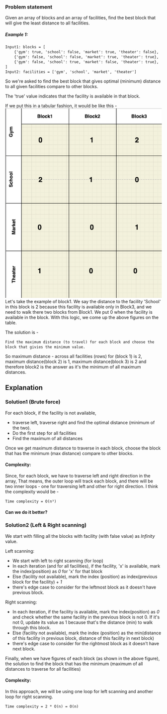 ### Problem statement
Given an array of blocks and an array of facilities, find the best block that will give the least distance to all facilities.

##### Example 1:

	Input1: blocks = [
   		{'gym': true, 'school': false, 'market': true, 'theater': false},
		{'gym': false, 'school': false, 'market': true, 'theater': true},
		{'gym': false, 'school': true, 'market': false, 'theater': true},
	]
	Input2: facilities = ['gym', 'school', 'market', 'theater']

So we're asked to find the best block that gives optimal (minimum) distance to all given facilities compare to other blocks.

The 'true' value indicates that the facility is available in that block.

If we put this in a tabular fashion, it would be like this -
![img_4.png](img_4.png)
Let's take the example of block1. We say the distance to the facility 'School' in this block is 2 because this facility is available only in Block3, and we need to walk there two blocks from Block1.
We put 0 when the facility is available in the block. With this logic, we come up the above figures on the table.

The solution is -

	Find the maximum distance (to travel) for each block and choose the block that givies the minimum value.


So maximum distance - across all facilities (rows) for (block 1) is 2, maximum distance(block 2) is 1,
maximum distance(block 3) is 2 and therefore block2 is the answer as it's the minimum of all maximum distances.

## Explanation

### Solution1 (Brute force)

For each block, if the facility is not available,
- traverse left, traverse right and find the optimal distance (minimum of the two).
- Do the first step for all facilities
- Find the maximum of all distances

Once we get maximum distance to traverse in each block, choose the block that has the minimum (max distance) compare to other blocks.

#### Complexity:

Since, for each block, we have to traverse left and right direction in the array,
That means, the outer loop will track each block, and there will be two inner loops - one for traversing left and other for right direction.
I think the complexity would be -

	Time complexity = O(n³)

#### Can we do it better?

### Solution2 (Left & Right scanning)

We start with filling all the blocks with facility (with false value) as _Infinity_ value.

Left scanning:
- We start with left to right scanning (for loop)
- In each iteration (and for all facilities), if the facility, 'x' is available, mark the index(position) as _0_ for 'x' for that block
- Else (facility not available), mark the index (position) as index(previous block for the facility) + _1_
- there's edge case to consider for the leftmost block as it doesn't have previous block.

Right scanning:
- In each iteration, if the facility is available, mark the index(position) as _0_ and check whether the same facility in the previous block is not 0. If it's not 0, update its value as 1 because that's the distance (min) to walk through this block.
- Else (facility not available), mark the index (position) as the min(distance of this facility in previous block, distance of this facility in next block)
- there's edge case to consider for the rightmost block as it doesn't have next block.

Finally, when we have figures of each block (as shown in the above figure), the solution to find the block that has the minimum (maximum of all distances to traverse for all facilities)

#### Complexity:

In this approach, we will be using one loop for left scanning and another loop for right scanning.

	Time complexity = 2 * O(n) = O(n)

